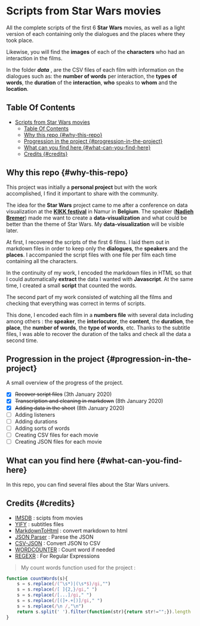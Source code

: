 # Scripts from Star Wars movies

All the complete scripts of the first 6 **Star Wars** movies, as well as a light version of each containing only the dialogues and the places where they took place.

Likewise, you will find the **images** of each of the **characters** who had an interaction in the films.

In the folder ***data*** , are the CSV files of each film with information on the dialogues such as: the **number of words** per interaction, the **types of words**, the **duration** of the **interaction**, **who** speaks to **whom** and the **location**.

## Table Of Contents

- [Scripts from Star Wars movies](#scripts-from-star-wars-movies)
  - [Table Of Contents](#table-of-contents)
  - [Why this repo {#why-this-repo}](#why-this-repo-why-this-repo)
  - [Progression in the project {#progression-in-the-project}](#progression-in-the-project-progression-in-the-project)
  - [What can you find here {#what-can-you-find-here}](#what-can-you-find-here-what-can-you-find-here)
  - [Credits {#credits}](#credits-credits)

## Why this repo {#why-this-repo}

This project was initially a **personal project** but with the work accomplished, I find it important to share with the community.

The idea for the **Star Wars** project came to me after a conference on data visualization at the **[KIKK festival](http://kikk.be/)** in Namur in **Belgium**. The speaker (**[Nadieh Bremer](https://www.visualcinnamon.com/)**) made me want to create a **data-visualization** and what could be better than the theme of Star Wars. My **data-visualization** will be visible later.

At first, I recovered the scripts of the first 6 films. I laid them out in markdown files in order to keep only the **dialogues**, the **speakers** and the **places**. I accompanied the script files with one file per film each time containing all the characters.

In the continuity of my work, I encoded the markdown files in HTML so that I could automatically **extract** the data I wanted with **Javascript**. At the same time, I created a small **script** that counted the words.

The second part of my work consisted of watching all the films and checking that everything was correct in terms of scripts.

This done, I encoded each film in a **numbers file** with several data including among others : the **speaker**, the **interlocutor**, the **content**, the **duration**, the **place**, the **number of words**, the **type of words**, etc. Thanks to the subtitle files, I was able to recover the duration of the talks and check all the data a second time.

## Progression in the project {#progression-in-the-project}

A small overview of the progress of the project.

- [x] ~~Recover script files~~ (3th January 2020)
- [x] ~~Transcription and cleaning in markdown~~ (8th January 2020)
- [x] ~~Adding data in the sheet~~ (8th January 2020)
- [ ] Adding listeners
- [ ] Adding durations
- [ ] Adding sorts of words
- [ ] Creating CSV files for each movie
- [ ] Creating JSON files for each movie

## What can you find here {#what-can-you-find-here}

In this repo, you can find several files about the Star Wars univers.

## Credits {#credits}

* [IMSDB](https://www.imsdb.com/) : scipts from movies
* [YIFY](https://yts-subs.com/) : subtitles files
* [MarkdownToHtml](https://markdowntohtml.com/) : convert markdown to html
* [JSON Parser](http://json.parser.online.fr/) : Parese the JSON
* [CSV-JSON](https://www.csvjson.com/json2csv) : Convert JSON to CSV
* [WORDCOUNTER](https://wordcounter.net/) : Count word if needed
* [REGEXR](https://regexr.com/) : For Regular Expressions

> My count words function used for the project :

```javascript
function countWords(s){
    s = s.replace(/(^\s*)|(\s*$)/gi,"")
    s = s.replace(/[ ]{2,}/gi," ")
    s = s.replace(/[...]/gi," ")
    s = s.replace(/[(]+.+[)]/gi," ")
    s = s.replace(/\n /,"\n")
    return s.split(' ').filter(function(str){return str!="";}).length
}
```
